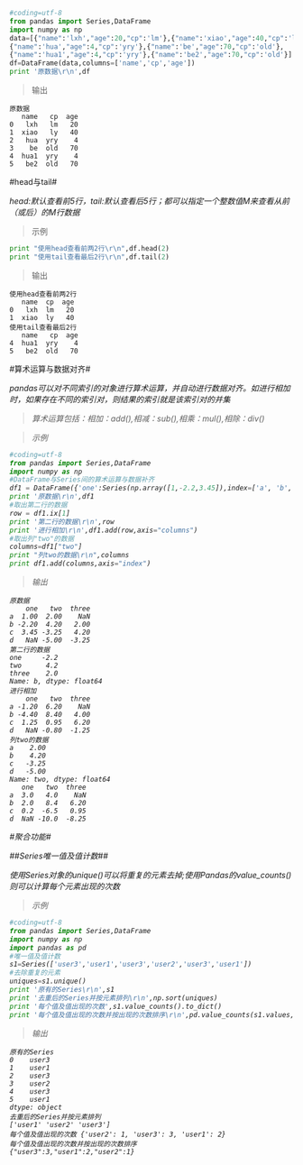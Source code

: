 ```python
#coding=utf-8
from pandas import Series,DataFrame
import numpy as np
data=[{"name":'lxh',"age":20,"cp":'lm'},{"name":'xiao',"age":40,"cp":'ly'},
{"name":'hua',"age":4,"cp":'yry'},{"name":'be',"age":70,"cp":'old'},
{"name":'hua1',"age":4,"cp":'yry'},{"name":'be2',"age":70,"cp":'old'}]
df=DataFrame(data,columns=['name','cp','age'])
print '原数据\r\n',df
```
>输出 

```
原数据
   name   cp  age
0   lxh   lm   20
1  xiao   ly   40
2   hua  yry    4
3    be  old   70
4  hua1  yry    4
5   be2  old   70
```

#head与tail#

<em>head:默认查看前5行，tail:默认查看后5行；都可以指定一个整数值M来查看从前（或后）的M行数据</em>

>示例
```python
print "使用head查看前两2行\r\n",df.head(2)
print "使用tail查看最后2行\r\n",df.tail(2)
```
>输出

```
使用head查看前两2行
   name  cp  age
0   lxh  lm   20
1  xiao  ly   40
使用tail查看最后2行
   name   cp  age
4  hua1  yry    4
5   be2  old   70
```
#算术运算与数据对齐#

<em>pandas可以对不同索引的对象进行算术运算，并自动进行数据对齐。如进行相加时，如果存在不同的索引对，则结果的索引就是该索引对的并集<em>

>算术运算包括：相加：add(),相减：sub(),相乘：mul(),相除：div()

>示例

```python
#coding=utf-8
from pandas import Series,DataFrame
import numpy as np
#DataFrame与Series间的算术运算与数据补齐
df1 = DataFrame({'one':Series(np.array([1,-2.2,3.45]),index=['a', 'b', 'c']), 'two' : Series(np.array([2,4.2,-3.25,-5]), index=['a', 'b', 'c', 'd']),'three':Series(np.array([2,4.2,-3.25]), index=['b', 'c', 'd'])},columns=['one','two','three'])
print '原数据\r\n',df1
#取出第二行的数据
row = df1.ix[1]
print '第二行的数据\r\n',row
print '进行相加\r\n',df1.add(row,axis="columns")
#取出列"two"的数据
columns=df1["two"]
print "列two的数据\r\n",columns
print df1.add(columns,axis="index")
```
>输出

```
原数据
    one   two  three
a  1.00  2.00    NaN
b -2.20  4.20   2.00
c  3.45 -3.25   4.20
d   NaN -5.00  -3.25
第二行的数据
one     -2.2
two      4.2
three    2.0
Name: b, dtype: float64
进行相加
    one   two  three
a -1.20  6.20    NaN
b -4.40  8.40   4.00
c  1.25  0.95   6.20
d   NaN -0.80  -1.25
列two的数据
a    2.00
b    4.20
c   -3.25
d   -5.00
Name: two, dtype: float64
   one   two  three
a  3.0   4.0    NaN
b  2.0   8.4   6.20
c  0.2  -6.5   0.95
d  NaN -10.0  -8.25
```

#聚合功能#

##Series唯一值及值计数##

<em>使用Series对象的unique()可以将重复的元素去掉;使用Pandas的value_counts()则可以计算每个元素出现的次数</em>

>示例

```python
#coding=utf-8
from pandas import Series,DataFrame
import numpy as np
import pandas as pd
#唯一值及值计数
s1=Series(['user3','user1','user3','user2','user3','user1'])
#去除重复的元素
uniques=s1.unique()
print '原有的Series\r\n',s1
print '去重后的Series并按元素排列\r\n',np.sort(uniques)
print '每个值及值出现的次数',s1.value_counts().to_dict()
print '每个值及值出现的次数并按出现的次数排序\r\n',pd.value_counts(s1.values,sort=True).to_json()
```
>输出
```
原有的Series
0    user3
1    user1
2    user3
3    user2
4    user3
5    user1
dtype: object
去重后的Series并按元素排列
['user1' 'user2' 'user3']
每个值及值出现的次数 {'user2': 1, 'user3': 3, 'user1': 2}
每个值及值出现的次数并按出现的次数排序
{"user3":3,"user1":2,"user2":1}
```


